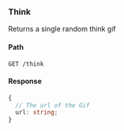 ### Think

Returns a single random think gif

#### Path

```HTTP
GET /think
```

#### Response

```ts
{
  // The url of the Gif
  url: string;
}
```
